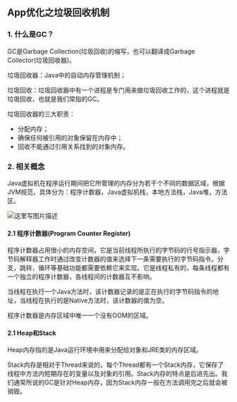 ## App优化之垃圾回收机制

### 1. 什么是GC？

GC是Garbage Collection(垃圾回收)的缩写，也可以翻译成Garbage Collector(垃圾回收器)。

垃圾回收器：Java中的自动内存管理机制；

垃圾回收：垃圾回收器中有一个进程是专门用来做垃圾回收工作的，这个进程就是垃圾回收，也就是我们常指的GC。

垃圾回收器的三大职责：

- 分配内存；
- 确保任何被引用的对象保留在内存中；
- 回收不能通过引用关系找到的对象内存。

### 2. 相关概念

Java虚拟机在程序运行期间把它所管理的内存分为若干个不同的数据区域，根据JVM规范，具体分为：程序计数器，Java虚拟机栈，本地方法栈，Java堆，方法区。

![这里写图片描述](http://img.blog.csdn.net/20160401142029373)

#### 2.1 程序计数器(Program Counter Register)

程序计数器占用很小的内存空间，它是当前线程所执行的字节码的行号指示器，字节码解释器工作时通过改变计数器的值来选择下一条需要执行的字节码指令。分支，跳转，循环等基础功能都需要依赖它来实现。它是线程私有的，每条线程都有一个独立的程序计数器，各线程间的计数器互不影响。

当线程在执行一个Java方法时，该计数器记录的是正在执行的字节码指令的地址，当线程在执行的是Native方法时，该计数器的值为空。

程序计数器是内存区域中唯一一个没有OOM的区域。

#### 2.1 Heap和Stack

Heap内存指的是Java运行环境中用来分配给对象和JRE类的内存区域。

Stack内存是相对于Thread来说的，每个Thread都有一个Stack内存，它保存了线程中方法内短期存在的变量以及对象的引用。Stack内存的特点是后进先出。我们通常所说的GC是针对Heap内存，因为Stack内存一般在方法调用完之后就会被销毁。

